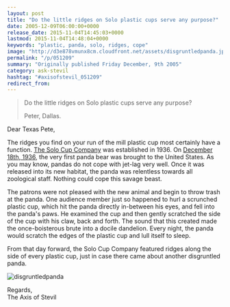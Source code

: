 ```yaml
---
layout: post
title: "Do the little ridges on Solo plastic cups serve any purpose?"
date: 2005-12-09T06:00:00+0000
release_date: 2015-11-04T14:45:03+0000
lastmod: 2015-11-04T14:48:04+0000
keywords: "plastic, panda, solo, ridges, cope"
image: "http://d3e878vmunx8cm.cloudfront.net/assets/disgruntledpanda.jpg"
permalink: "/p/051209"
summary: "Originally published Friday December, 9th 2005"
category: ask-stevil
hashtag: "#axisofstevil_051209"
redirect_from:
---
```


[p01]: http://d3e878vmunx8cm.cloudfront.net/assets/disgruntledpanda.jpg "disgruntledpanda"
> Do the little ridges on Solo plastic cups serve any purpose?
> 
> Peter, Dallas.

Dear Texas Pete,

The ridges you find on your run of the mill plastic cup most certainly have a function. [The Solo Cup Company](http://www.solocup.com/ "The Solo Cup Company") was established in 1936. On [December 18th, 1936](http://www.brainyhistory.com/years/1936.html "December 18th, 1936"), the very first panda bear was brought to the United States. As you may know, pandas do not cope with jet-lag very well. Once it was released into its new habitat, the panda was relentless towards all zoological staff. Nothing could cope this savage beast.

The patrons were not pleased with the new animal and begin to throw trash at the panda. One audience member just so happened to hurl a scrunched plastic cup, which hit the panda directly in-between his eyes, and fell into the panda's paws. He examined the cup and then gently scratched the side of the cup with his claw, back and forth. The sound that this created made the once-boisterous brute into a docile dandelion. Every night, the panda would scratch the edges of the plastic cup and lull itself to sleep.

From that day forward, the Solo Cup Company featured ridges along the side of every plastic cup, just in case there came about another disgruntled panda.

![disgruntledpanda][p01]

Regards,  
The Axis of Stevil
